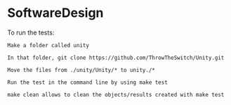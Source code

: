# SoftwareDesign

To run the tests:

    Make a folder called unity
    
    In that folder, git clone https://github.com/ThrowTheSwitch/Unity.git
    
    Move the files from ./unity/Unity/* to unity./*
    
    Run the test in the command line by using make test
    
    make clean allows to clean the objects/results created with make test